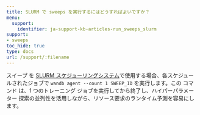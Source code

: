 ```yaml
---
title: SLURM で sweeps を実行するにはどうすればよいですか？
menu:
  support:
    identifier: ja-support-kb-articles-run_sweeps_slurm
support:
- sweeps
toc_hide: true
type: docs
url: /support/:filename
---
```


スイープ を [SLURM スケジューリングシステム](https://slurm.schedmd.com/documentation.html)で使用する場合、各スケジュールされたジョブで `wandb agent --count 1 SWEEP_ID` を実行します。この コマンド は、1 つのトレーニング ジョブを実行してから終了し、ハイパーパラメーター 探索の並列性を活用しながら、リソース要求のランタイム予測を容易にします。